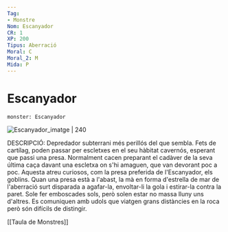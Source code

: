 ```yaml
---
Tag:
- Monstre
Nom: Escanyador
CR: 1
XP: 200
Tipus: Aberració
Moral: C
Moral_2: M
Mida: P
---
```

# Escanyador

```statblock
monster: Escanyador
```

![Escanyador_imatge | 240](https://static.wikia.nocookie.net/forgottenrealms/images/3/3b/Choker5e.png/revision/latest?cb&#x3D;20200406042327)

DESCRIPCIÓ: 
Depredador subterrani més perillós del que sembla. Fets de cartílag, poden passar per escletxes en el seu hàbitat cavernós, esperant que passi una presa. Normalment cacen preparant el cadàver de la seva última caça davant una escletxa on s'hi amaguen, que van devorant poc a poc. Aquesta atreu curiosos, com la presa preferida de l'Escanyador, els goblins. Quan una presa està a l'abast, la mà en forma d'estrella de mar de l'aberració surt disparada a agafar-la, envoltar-li la gola i estirar-la contra la paret. Sole fer emboscades sols, però solen estar no massa lluny uns d'altres. Es comuniquen amb udols que viatgen grans distàncies en la roca però són difícils de distingir.

[[Taula de Monstres]]